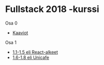 # Fullstack 2018 -kurssi

Osa 0
* [Kaaviot](osa0_kaaviot.md)

Osa 1
* [1.1-1.5 eli React-alkeet](reactin-alkeet/)
* [1.6-1.8 eli Unicafe](unicafe/)
